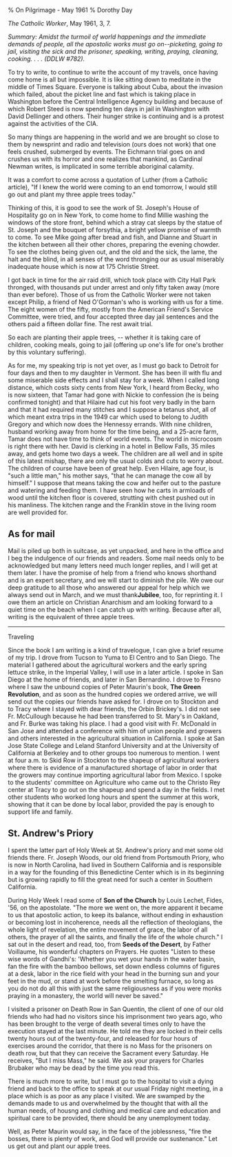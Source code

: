 % On Pilgrimage - May 1961
% Dorothy Day

*The Catholic Worker*, May 1961, 3, 7.

*Summary: Amidst the turmoil of world happenings and the immediate
demands of people, all the apostolic works must go on--picketing, going
to jail, visiting the sick and the prisoner, speaking, writing, praying,
cleaning, cooking. . . . (DDLW \#782).*

To try to write, to continue to write the account of my travels, once
having come home is all but impossible. It is like sitting down to
meditate in the middle of Times Square. Everyone is talking about Cuba,
about the invasion which failed, about the picket line and fast which is
taking place in Washington before the Central Intelligence Agency
building and because of which Robert Steed is now spending ten days in
jail in Washington with David Dellinger and others. Their hunger strike
is continuing and is a protest against the activities of the CIA.

So many things are happening in the world and we are brought so close to
them by newsprint and radio and television (ours does not work) that one
feels crushed, submerged by events. The Eichmann trial goes on and
crushes us with its horror and one realizes that mankind, as Cardinal
Newman writes, is implicated in some terrible aboriginal calamity.

It was a comfort to come across a quotation of Luther (from a Catholic
article), "If I knew the world were coming to an end tomorrow, I would
still go out and plant my three apple trees today."

Thinking of this, it is good to see the work of St. Joseph's House of
Hospitality go on in New York, to come home to find Millie washing the
windows of the store front, behind which a stray cat sleeps by the
statue of St. Joseph and the bouquet of forsythia, a bright yellow
promise of warmth to come. To see Mike going after bread and fish, and
Dianne and Stuart in the kitchen between all their other chores,
preparing the evening chowder. To see the clothes being given out, and
the old and the sick, the lame, the halt and the blind, in all senses of
the word thronging our as usual miserably inadequate house which is now
at 175 Christie Street.

I got back in time for the air raid drill, which took place with City
Hall Park thronged, with thousands put under arrest and only fifty taken
away (more than ever before). Those of us from the Catholic Worker were
not taken except Philip, a friend of Ned O'Gorman's who is working with
us for a time. The eight women of the fifty, mostly from the American
Friend's Service Committee, were tried, and four accepted three day jail
sentences and the others paid a fifteen dollar fine. The rest await
trial.

So each are planting their apple trees, -- whether it is taking care of
children, cooking meals, going to jail (offering up one's life for one's
brother by this voluntary suffering).

As for me, my speaking trip is not yet over, as I must go back to
Detroit for four days and then to my daughter in Vermont. She has been
ill with flu and some miserable side effects and I shall stay for a
week. When I called long distance, which costs sixty cents from New
York, I heard from Becky, who is now sixteen, that Tamar had gone with
Nickie to confession (he is being confirmed tonight) and that Hilaire
had cut his foot very badly in the barn and that it had required many
stitches and I suppose a tetanus shot, all of which meant extra trips in
the 1949 car which used to belong to Judith Gregory and which now does
the Hennessy errands. With nine children, husband working away from home
for the time being, and a 25-acre farm, Tamar does not have time to
think of world events. The world in microcosm is right there with her.
David is clerking in a hotel in Bellow Falls, 35 miles away, and gets
home two days a week. The children are all well and in spite of this
latest mishap, there are only the usual colds and cuts to worry about.
The children of course have been of great help. Even Hilaire, age four,
is "such a little man," his mother says, "that he can manage the cow all
by himself." I suppose that means taking the cow and heifer out to the
pasture and watering and feeding them. I have seen how he carts in
armloads of wood until the kitchen floor is covered, strutting with
chest pushed out in his manliness. The kitchen range and the Franklin
stove in the living room are well provided for.

As for mail
-----------

Mail is piled up both in suitcase, as yet unpacked, and here in the
office and I beg the indulgence of our friends and readers. Some mail
needs only to be acknowledged but many letters need much longer replies,
and I will get at them later. I have the promise of help from a friend
who knows shorthand and is an expert secretary, and we will start to
diminish the pile. We owe our deep gratitude to all those who answered
our appeal for help which we always send out in March, and we must
thank**Jubilee**, too, for reprinting it. I owe them an article on
Christian Anarchism and am looking forward to a quiet time on the beach
when I can catch up with writing. Because after all, writing is the
equivalent of three apple trees.

****

Traveling

Since the book I am writing is a kind of travelogue, I can give a brief
resume of my trip. I drove from Tucson to Yuma to El Centro and to San
Diego. The material I gathered about the agricultural workers and the
early spring lettuce strike, in the Imperial Valley, I will use in a
later article. I spoke in San Diego at the home of friends, and later in
San Bernardino. I drove to Fresno where I saw the unbound copies of
Peter Maurin's book, **The Green Revolution**, and as soon as the
hundred copies we ordered arrive, we will send out the copies our
friends have asked for. I drove on to Stockton and to Tracy where I
stayed with dear friends, the Orbin Brickey's. I did not see Fr.
McCullough because he had been transferred to St. Mary's in Oakland, and
Fr. Burke was taking his place. I had a good visit with Fr. McDonald in
San Jose and attended a conference with him of union people and growers
and others interested in the agricultural situation in California. I
spoke at San Jose State College and Leland Stanford University and at
the University of California at Berkeley and to other groups too
numerous to mention. I went at four a.m. to Skid Row in Stockton to the
shapeup of agricultural workers where there is evidence of a
manufactured shortage of labor in order that the growers may continue
importing agricultural labor from Mexico. I spoke to the students'
committee on Agriculture who came out to the Christo Rey center at Tracy
to go out on the shapeup and spend a day in the fields. I met other
students who worked long hours and spent the summer at this work,
showing that it can be done by local labor, provided the pay is enough
to support life and family.

St. Andrew's Priory
-------------------

I spent the latter part of Holy Week at St. Andrew's priory and met some
old friends there. Fr. Joseph Woods, our old friend from Portsmouth
Priory, who is now in North Carolina, had lived in Southern California
and is responsible in a way for the founding of this Benedictine Center
which is in its beginning but is growing rapidly to fill the great need
for such a center in Southern California.

During Holy Week I read some of **Son of the Church** by Louis Lechet,
Fides, '56, on the apostolate. "The more we went on, the more apparent
it became to us that apostolic action, to keep its balance, without
ending in exhaustion or becoming lost in incoherence, needs all the
reflection of theologians, the whole light of revelation, the entire
movement of grace, the labor of all others, the prayer of all the
saints, and finally the life of the whole church." I sat out in the
desert and read, too, from **Seeds of the Desert**, by Father Voillaume,
his wonderful chapters on Prayers. He quotes "Listen to these wise words
of Gandhi's: 'Whether you wet your hands in the water basin, fan the
fire with the bamboo bellows, set down endless columns of figures at a
desk, labor in the rice field with your head in the burning sun and your
feet in the mud, or stand at work before the smelting furnace, so long
as you do not do all this with just the same religiousness as if you
were monks praying in a monastery, the world will never be saved."

I visited a prisoner on Death Row in San Quentin, the client of one of
our old friends who had had no visitors since his imprisonment two years
ago, who has been brought to the verge of death several times only to
have the execution stayed at the last minute. He told me they are locked
in their cells twenty hours out of the twenty-four, and released for
four hours of exercises around the corridor, that there is no Mass for
the prisoners on death row, but that they can receive the Sacrament
every Saturday. He receives, "But I miss Mass," he said. We ask your
prayers for Charles Brubaker who may be dead by the time you read this.

There is much more to write, but I must go to the hospital to visit a
dying friend and back to the office to speak at our usual Friday night
meeting, in a place which is as poor as any place I visited. We are
swamped by the demands made to us and overwhelmed by the thought that
with all the human needs, of housng and clothing and medical care and
education and spiritual care to be provided, there should be any
unemployment today.

Well, as Peter Maurin would say, in the face of the joblessness, "fire
the bosses, there is plenty of work, and God will provide our
sustenance." Let us get out and plant our apple trees.
